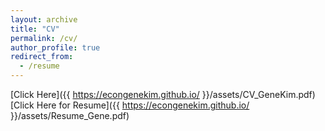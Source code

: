 ```yaml
---
layout: archive
title: "CV"
permalink: /cv/
author_profile: true
redirect_from:
  - /resume
---
```

[Click Here]({{ https://econgenekim.github.io/ }}/assets/CV_GeneKim.pdf)
[Click Here for Resume]({{ https://econgenekim.github.io/ }}/assets/Resume_Gene.pdf)
